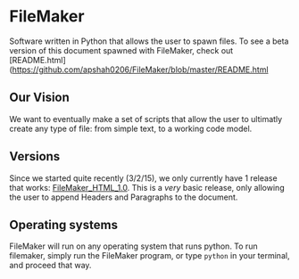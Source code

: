# FileMaker
Software written in Python that allows the user to spawn files. To see a beta version of this document spawned with FileMaker, check out [README.html](https://github.com/apshah0206/FileMaker/blob/master/README.html

## Our Vision
We want to eventually make a set of scripts that allow the user to ultimatly create any type of file: from simple text, to a working code model.

## Versions
Since we started quite recently (3/2/15), we only currently have 1 release that works: [FileMaker_HTML_1.0](https://github.com/apshah0206/FileMaker/blob/master/FileMaker_HTML_1.0.py). This is a _very_ basic release, only allowing the user to append Headers and Paragraphs to the document.

## Operating systems
FileMaker will run on any operating system that runs python. To run filemaker, simply run the FileMaker program, or type `python` in your terminal, and proceed that way.
